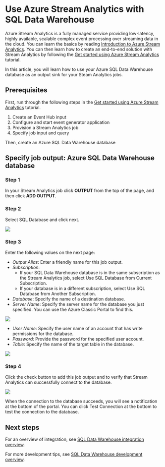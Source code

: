 <properties
   pageTitle="Use Azure Stream Analytics with SQL Data Warehouse | Microsoft Azure"
   description="Tips for using Azure Stream Analytics with Azure SQL Data Warehouse for developing solutions."
   services="sql-data-warehouse"
   documentationCenter="NA"
   authors="sahaj08"
   manager="barbkess"
   editor=""/>

<tags
   ms.service="sql-data-warehouse"
   ms.devlang="NA"
   ms.topic="article"
   ms.tgt_pltfrm="NA"
   ms.workload="data-services"
   ms.date="09/30/2015"
   ms.author="sahajs;twounder"/>

# Use Azure Stream Analytics with SQL Data Warehouse

Azure Stream Analytics is a fully managed service providing low-latency, highly available, scalable complex event processing over streaming data in the cloud. You can learn the basics by reading [Introduction to Azure Stream Analytics][]. You can then learn how to create an end-to-end solution with Stream Analytics by following the [Get started using Azure Stream Analytics][] tutorial.

In this article, you will learn how to use your Azure SQL Data Warehouse database as an output sink for your Steam Analytics jobs.

## Prerequisites

First, run through the following steps in the [Get started using Azure Stream Analytics][] tutorial.  

1. Create an Event Hub input
2. Configure and start event generator application
3. Provision a Stream Analytics job
4. Specify job input and query

Then, create an Azure SQL Data Warehouse database

## Specify job output: Azure SQL Data Warehouse database

### Step 1

In your Stream Analytics job click **OUTPUT** from the top of the page, and then click **ADD OUTPUT**.

### Step 2

Select SQL Database and click next.

![][add-output]

### Step 3
Enter the following values on the next page:

- *Output Alias*: Enter a friendly name for this job output.
- *Subscription*:
	- If your SQL Data Warehouse database is in the same subscription as the Stream Analytics job, select Use SQL Database from Current Subscription.
	- If your database is in a different subscription, select Use SQL Database from Another Subscription.
- *Database*: Specify the name of a destination database.
- *Server Name*: Specify the server name for the database you just specified. You can use the Azure Classic Portal to find this.

![][server-name]

- *User Name*: Specify the user name of an account that has write permissions for the database.
- *Password*: Provide the password for the specified user account.
- *Table*: Specify the name of the target table in the database.

![][add-database] 

### Step 4

Click the check button to add this job output and to verify that Stream Analytics can successfully connect to the database.

![][test-connection]

When the connection to the database succeeds, you will see a notification at the bottom of the portal. You can click Test Connection at the bottom to test the connection to the database.

## Next steps

For an overview of integration, see [SQL Data Warehouse integration overview][].

For more development tips, see [SQL Data Warehouse development overview][].

<!--Image references-->

[add-output]: ./media/sql-data-warehouse-integrate-azure-stream-analytics/add-output.png
[server-name]: ./media/sql-data-warehouse-integrate-azure-stream-analytics/dw-server-name.png
[add-database]: ./media/sql-data-warehouse-integrate-azure-stream-analytics/add-database.png
[test-connection]: ./media/sql-data-warehouse-integrate-azure-stream-analytics/test-connection.png

<!--Article references-->

[Introduction to Azure Stream Analytics]: stream-analytics-introductiond.md
[Get started using Azure Stream Analytics]: stream-analytics-get-started.md
[SQL Data Warehouse development overview]:  sql-data-warehouse-overview-develop.md
[SQL Data Warehouse integration overview]:  sql-data-warehouse-overview-integrate.md

<!--MSDN references-->

<!--Other Web references-->
[Azure Stream Analytics documentation]: http://azure.microsoft.com/documentation/services/stream-analytics/

